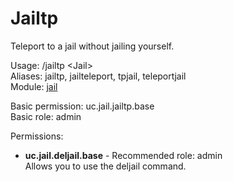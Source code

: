 Jailtp
====
Teleport to a jail without jailing yourself.

Usage: /jailtp \<Jail\><br>
Aliases: jailtp, jailteleport, tpjail, teleportjail<br>
Module: [jail](../modules/jail.md)<br>

Basic permission: uc.jail.jailtp.base<br>
Basic role: admin<br>

Permissions: <br>
* **uc.jail.deljail.base** - Recommended role: admin<br>Allows you to use the deljail command.
